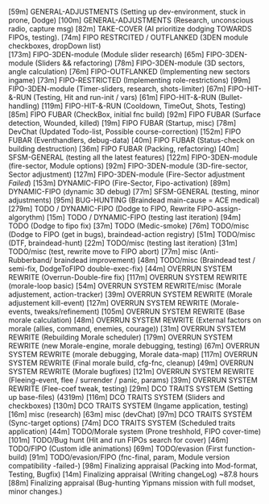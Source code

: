 [59m]  GENERAL-ADJUSTMENTS           (Setting up dev-environment, stuck in prone, Dodge)
[100m] GENERAL-ADJUSTMENTS           (Research, unconscious radio, capture msg)
[82m]  TAKE-COVER                    (AI prioritize dodging TOWARDS FIPOs, testing).
[74m]  FIPO RESTRCITED / OUTFLANKED  (3DEN module checkboxes, dropDown list)  
[173m] FIPO-3DEN-module              (Module slider research)
[65m]  FIPO-3DEN-module              (Sliders && refactoring)
[78m]  FIPO-3DEN-module              (3D sectors, angle calculation)
[76m]  FIPO-OUTFLANKED               (Implementing new sectors ingame)
[73m]  FIPO-RESTRICTED               (Implementing role-restrictions)
[99m]  FIPO-3DEN-module              (Timer-sliders, research, shots-limiter)
[67m]  FIPO-HIT-&-RUN                (Testing, Hit and run-init / vars)
[61m]  FIPO-HIT-&-RUN                (Bullet-handling)
[119m] FIPO-HIT-&-RUN                (Cooldown, TimeOut, Shots, Testing)
[85m]  FIPO FUBAR                    (CheckBox, initial fnc build)
[92m]  FIPO FUBAR                    (Surface detection, Wounded, killed)
[19m]  FIPO FUBAR                    (Startup, misc)
[78m]  DevChat                       (Updated Todo-list, Possible course-correction)
[152m] FIPO FUBAR                    (Eventhandlers, debug-data)
[40m]  FIPO FUBAR                    (Status-check on building destruction)
[36m]  FIPO FUBAR                    (Packing, refactoring)
[40m]  SFSM-GENERAL                  (testing all the latest features)
[122m] FIPO-3DEN-module              (fire-sector, Module options)
[92m]  FIPO-3DEN-module              (3D-fire-sector, Sector adjustment)
[127m] FIPO-3DEN-module              (Fire-Sector adjustment *Failed*)
[153m] DYNAMIC-FIPO                  (Fire-Sector, Fipo-activation)
[89m]  DYNAMIC-FIPO                  (dynamic 3D debug)
[77m]  SFSM-GENERAL                  (testing, minor adjustments)
[95m]  BUG-HUNTING                   (Braindead main-cause = ACE medical)
[279m] TODO / DYNAMIC-FIPO           (Dodge to FIPO, Rewrite FIPO-assign-algorythm)
[15m]  TODO / DYNAMIC-FIPO           (testing last iteration)
[94m]  TODO                          (Dodge to fipo fix)
[37m]  TODO                          (Medic-smoke)
[76m]  TODO/misc                     (Dodge to FIPO (get in bugs), braindead-action registry)
[51m]  TODO/misc                     (DTF, braindead-hunt)
[22m]  TODO/misc                     (testing last iteration)
[31m]  TODO/misc                     (test, rewrite move to FIPO abort)
[77m]  misc                          (Anti-Rubberband/ braindead improvement)
[48m]  TODO/misc                     (Braindead test / semi-fix, DodgeToFIPO double-exec-fix)
[44m]  OVERRUN SYSTEM REWRITE        (Overrun-Double-fire fix)
[117m] OVERRUN SYSTEM REWRITE        (morale-loop basic)
[54m]  OVERRUN SYSTEM REWRITE/misc   (Morale adjustement, action-tracker)
[39m]  OVERRUN SYSTEM REWRITE        (Morale adjustement kill-event)
[127m] OVERRUN SYSTEM REWRITE        (Morale-events, tweaks/refinement)
[105m] OVERRUN SYSTEM REWRITE        (Base morale calculation)
[48m]  OVERRUN SYSTEM REWRITE        (External factors on morale (allies, command, enemies, courage))
[31m]  OVERRUN SYSTEM REWRITE        (Rebuilding Morale scheduler)
[179m] OVERRUN SYSTEM REWRITE        (new Morale-engine, morale debugging, testing)
[67m]  OVERRUN SYSTEM REWRITE        (morale debugging, Morale data-map)
[117m] OVERRUN SYSTEM REWRITE        (Final morale build, cfg-fnc, cleanup)
[49m]  OVERRUN SYSTEM REWRITE        (Morale bugfixes)
[121m] OVERRUN SYSTEM REWRITE        (Fleeing-event, flee / surrender / panic, params)
[39m]  OVERRUN SYSTEM REWRITE        (Flee-coef tweak, testing)
[29m]  DCO TRAITS SYSTEM             (Setting up base-files)
(4319m)
[116m] DCO TRAITS SYSTEM             (Sliders and checkboxes)
[130m] DCO TRAITS SYSTEM             (Ingame application, testing)
[16m]  misc                          (research)
[63m]  misc                          (devChat)
[97m]  DCO TRAITS SYSTEM             (Sync-target options)
[74m]  DCO TRAITS SYSTEM             (Scheduled traits application)
[44m]  TODO/Morale system            (Prone treshhold, FIPO cover-time)
[101m] TODO/Bug hunt                 (Hit and run FIPOs search for cover)
[46m]  TODO/FIPO                     (Custom idle animations)
[69m]  TODO/evasion                  (First function-build)
[91m]  TODO/evasion/FIPO             (fnc-final, param, Module version compatibility -failed-)
[98m]  Finalizing appraisal          (Packing into Mod-format, Testing, Bugfix)
[14m]  Finalizing appraisal          (Writing changeLog)
~87.8 hours
[88m]  Finalizing appraisal          (Bug-hunting Yipmans mission with full modset, minor changes.)